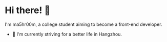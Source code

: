 # Hi there! 👋

I'm ma5hr00m, a college student aiming to become a front-end developer.

- 🎐 I'm currently striving for a better life in Hangzhou.

  

